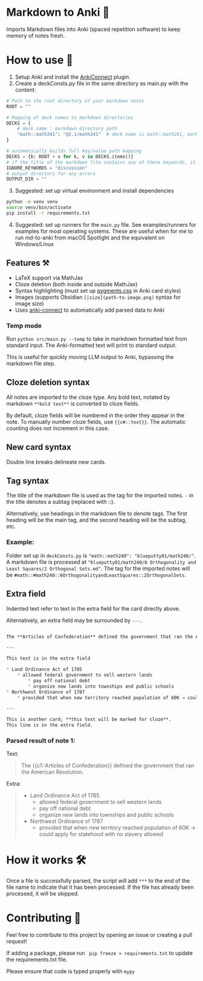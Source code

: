 # Markdown to Anki 📄

Imports Markdown files into Anki (spaced repetition software) to keep memory of notes fresh.

# How to use 🤔

1. Setup Anki and install the [AnkiConnect](https://ankiweb.net/shared/info/2055492159) plugin.
2. Create a deckConsts.py file in the same directory as main.py with the content:

```python
# Path to the root directory of your markdown notes
ROOT = ""

# Mapping of deck names to markdown directories
DECKS = {
    # deck name : markdown directory path
    "math::math241": "@2.1/math241"  # deck name is math::math241, markdown directory path is @2.1/math241
}

# automatically builds full key/value path mapping
DECKS = {k: ROOT + v for k, v in DECKS.items()}
# if the title of the markdown file contains any of these keywords, it will be ignored
IGNORE_KEYWORDS = "discussion"
# output directory for any errors
OUTPUT_DIR = ""
```

3. Suggested: set up virtual environment and install dependencies

```bash
python -m venv venv
source venv/bin/activate
pip install -r requirements.txt
```

4. Suggested: set up runners for the `main.py` file. See examples/runners for examples for most operating systems. These
   are useful when for me to run md-to-anki from macOS Spotlight and the equivalent on Windows/Linux

## Features ⚒️

* LaTeX support via MathJax
* Cloze deletion (both inside and outside MathJax)
* Syntax highlighting (must set up [pygments.css](https://github.com/richleland/pygments-css) in Anki card styles)
* Images (supports Obsidian `[|size](path-to-image.png)` syntax for image size)
* Uses [anki-connect](https://github.com/FooSoft/anki-connect#media-actions) to automatically add parsed data to Anki

### Temp mode 

Run `python src/main.py --temp` to take in markdown formatted text from standard input. The Anki-formatted text will print to standard output. 

This is useful for quickly moving LLM output to Anki, bypassing the markdown file step.

## Cloze deletion syntax

All notes are imported to the cloze type. Any bold text, notated by markdown `**bold text**` is converted to cloze
fields.

By default, cloze fields will be numbered in the order they appear in the note. To manually number cloze fields, use
`{{c#::text}}`. The automatic counting does not increment in this case.

## New card syntax

Double line breaks delineate new cards.

## Tag syntax

The title of the markdown file is used as the tag for the imported notes. `-` in the title denotes a subtag (replaced
with ::).

Alternatively, use headings in the markdown file to denote tags. The first heading will be the main tag, and the second
heading will be the subtag, etc.

### Example:

Folder set up in `deckConsts.py` is `"math::math240": "blueputty01/math240/"`. A markdown file is processed at
`"blueputty01/math240/6 Orthogonality and Least Squares/2 Orthogonal Sets.md"`.
The tag for the imported notes will be `#math::#math240::6OrthogonalityandLeastSquares::2OrthogonalSets`.

## Extra field

Indented text refer to text in the extra field for the card directly above.

Alternatively, an extra field may be surrounded by `---`.

```markdown

The **Articles of Confederation** defined the government that ran the American Revolution.

---

This text is in the extra field

* Land Ordinance Act of 1785
    * allowed federal government to sell western lands
        * pay off national debt
        * organize new lands into townships and public schools
* Northwest Ordinance of 1787
    * provided that when new territory reached population of 60K → could apply for statehood with no slavery allowed

---

This is another card; **this text will be marked for cloze**.
This line is in the extra field.

```

### Parsed result of note 1:

Text:
> The {{c1::Articles of Confederation}} defined the government that ran the American Revolution.

Extra:

> * Land Ordinance Act of 1785
>   * allowed federal government to sell western lands
>   * pay off national debt
>   * organize new lands into townships and public schools
> * Northwest Ordinance of 1787
>   * provided that when new territory reached population of 60K → could apply for statehood with no slavery allowed

# How it works 🛠️

Once a file is successfully parsed, the script will add `***` to the end of the file name to indicate that it has been
processed. If the file has already been processed, it will be skipped.

# Contributing 🤝

Feel free to contribute to this project by opening an issue or creating a pull request!

If adding a package, please run ` pip freeze > requirements.txt` to update the requirements.txt file.

Please ensure that code is typed properly with `mypy`


